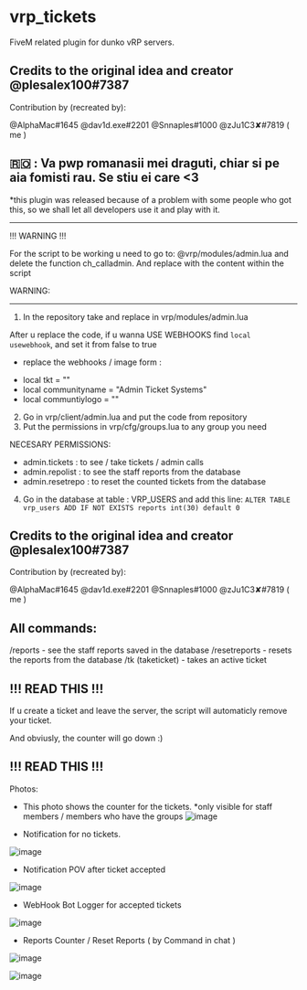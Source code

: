 # vrp_tickets
FiveM related plugin for dunko vRP servers. 

Credits to the original idea and creator @plesalex100#7387
----------------------------------------------

Contribution by (recreated by): 

  @AlphaMac#1645
  @dav1d.exe#2201
  @Snnaples#1000
  @zJu1C3✘#7819 ( me )
  
  
🇷🇴 : Va pwp romanasii mei draguti, chiar si pe aia fomisti rau. Se stiu ei care <3
----------------------------------------------
  
*this plugin was released because of a problem with some people who got this, so we shall let all developers use it and play with it.

----------------------------------------------

!!! WARNING !!!

For the script to be working u need to go to: @vrp/modules/admin.lua and delete the function ch_calladmin. 
And replace with the content within the script

WARNING: 

----------------------------------------------

1. In the repository take and replace in vrp/modules/admin.lua

After u replace the code, if u wanna USE WEBHOOKS find ```local usewebhook```, and set it from false to true
* replace the webhooks / image form :
 - local tkt = ""
 - local communityname = "Admin Ticket Systems"
 - local communtiylogo = ""    

2. Go in vrp/client/admin.lua and put the code from repository
3. Put the permissions in vrp/cfg/groups.lua to any group you need

NECESARY PERMISSIONS:
  - admin.tickets : to see / take tickets / admin calls
  - admin.repolist : to see the staff reports from the database
  - admin.resetrepo : to reset the counted tickets from the database

4. Go in the database at table : VRP_USERS and add this line:
```ALTER TABLE vrp_users ADD IF NOT EXISTS reports int(30) default 0```

Credits to the original idea and creator @plesalex100#7387
----------------------------------------------

Contribution by (recreated by): 

  @AlphaMac#1645
  @dav1d.exe#2201
  @Snnaples#1000
  @zJu1C3✘#7819 ( me )

All commands:
----------------------------------------------
/reports - see the staff reports saved in the database
/resetreports - resets the reports from the database
/tk (taketicket) - takes an active ticket

!!! READ THIS !!!
----------------------------------------------

If u create a ticket and leave the server, the script will automaticly remove your ticket. 

And obviusly, the counter will go down :)


!!! READ THIS !!!
----------------------------------------------

Photos:
- This photo shows the counter for the tickets.
*only visible for staff members / members who have the groups
![image](https://user-images.githubusercontent.com/49794440/115944426-5747d900-a4be-11eb-927e-52113f762e3c.png)

- Notification for no tickets.

![image](https://user-images.githubusercontent.com/49794440/115944467-9a09b100-a4be-11eb-89b0-c97a2575f8e2.png)

- Notification POV after ticket accepted 

![image](https://user-images.githubusercontent.com/49794440/115944480-ba397000-a4be-11eb-80e6-cc329e6ed219.png)

- WebHook Bot Logger for accepted tickets

![image](https://user-images.githubusercontent.com/49794440/115944505-ddfcb600-a4be-11eb-9689-aa12410c2a75.png)

- Reports Counter / Reset Reports ( by Command in chat )

![image](https://user-images.githubusercontent.com/49794440/115944566-36cc4e80-a4bf-11eb-8e40-dafcebc72789.png)

![image](https://user-images.githubusercontent.com/49794440/115944584-4e0b3c00-a4bf-11eb-8636-9e50d6745666.png)
